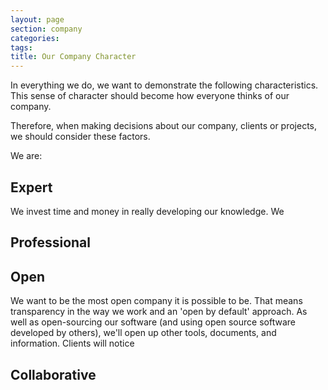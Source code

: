 ```yaml
---
layout: page
section: company
categories:
tags:
title: Our Company Character
---
```


In everything we do, we want to demonstrate the following characteristics. This sense of character should become how everyone thinks of our company.

Therefore, when making decisions about our company, clients or projects, we should consider these factors.

We are:

## Expert
We invest time and money in really developing our knowledge. We

## Professional


## Open
We want to be the most open company it is possible to be. That means transparency in the way we work and an 'open by default' approach. As well as open-sourcing our software (and using open source software developed by others), we'll open up other tools, documents, and information.
Clients will notice

## Collaborative